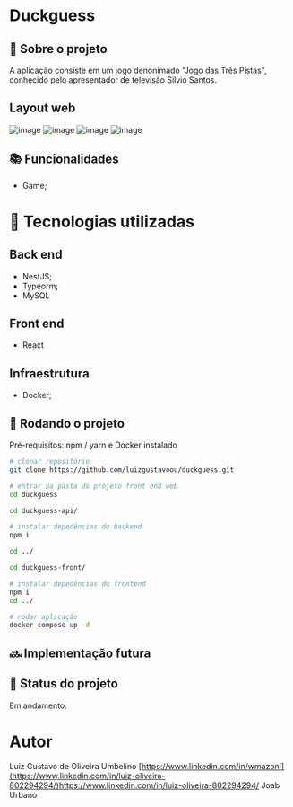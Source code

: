 # Duckguess
<!-- license --> 

## :memo:  Sobre o projeto
A aplicação consiste em um jogo denonimado "Jogo das Três Pistas", conhecido pelo apresentador de televisão Silvio Santos.

## Layout web
![image](https://github.com/luizgustavoou/duckguess/assets/89609312/3d77ec6a-e57a-4672-843b-a1712665d940)
![image](https://github.com/luizgustavoou/duckguess/assets/89609312/b3ec44c2-77fd-41b6-9b05-9992157d87c0)
![image](https://github.com/luizgustavoou/duckguess/assets/89609312/d9c27702-e06c-438d-b1ca-5d562fac1080)
![image](https://github.com/luizgustavoou/duckguess/assets/89609312/6951dd1e-335f-4d00-8700-c516222e18ae)

<!-- ## Modelo conceitual -->
## :books: Funcionalidades
* Game;

# :wrench: Tecnologias utilizadas
## Back end
* NestJS;
* Typeorm;
* MySQL
  
## Front end
* React

## Infraestrutura
* Docker;

## :rocket: Rodando o projeto
Pré-requisitos: npm / yarn e Docker instalado

```bash
# clonar repositório
git clone https://github.com/luizgustavoou/duckguess.git

# entrar na pasta do projeto front end web
cd duckguess

cd duckguess-api/

# instalar depedências do backend
npm i

cd ../

cd duckguess-front/

# instalar depedências do frontend
npm i
cd ../

# rodar aplicação
docker compose up -d
```

## :soon: Implementação futura


## :dart: Status do projeto
Em andamento.

# Autor

Luiz Gustavo de Oliveira Umbelino
[https://www.linkedin.com/in/wmazoni](https://www.linkedin.com/in/luiz-oliveira-802294294/)https://www.linkedin.com/in/luiz-oliveira-802294294/
Joab Urbano

